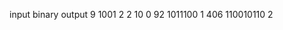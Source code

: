 input  binary  output
9      1001       2
2      10         0
92     1011100    1
406    110010110  2